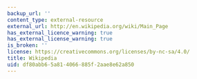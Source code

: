 ```yaml
---
backup_url: ''
content_type: external-resource
external_url: http://en.wikipedia.org/wiki/Main_Page
has_external_licence_warning: true
has_external_license_warning: true
is_broken: ''
license: https://creativecommons.org/licenses/by-nc-sa/4.0/
title: Wikipedia
uid: df80abb6-5a81-4066-885f-2aae8e62a850
---
```

